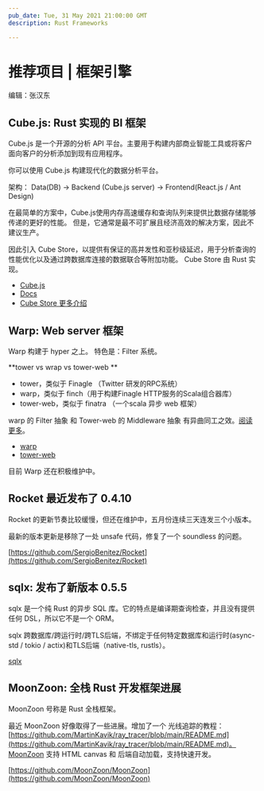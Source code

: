 ```yaml
---
pub_date: Tue, 31 May 2021 21:00:00 GMT
description: Rust Frameworks

---
```


# 推荐项目 |  框架引擎

编辑：张汉东

## Cube.js: Rust 实现的 BI 框架

Cube.js 是一个开源的分析 API 平台。主要用于构建内部商业智能工具或将客户面向客户的分析添加到现有应用程序。

你可以使用 Cube.js 构建现代化的数据分析平台。

架构： Data(DB) -> Backend (Cube.js server) -> Frontend(React.js / Ant Design)

在最简单的方案中，Cube.js使用内存高速缓存和查询队列来提供比数据存储能够传递的更好的性能。 但是，它通常是最不可扩展且经济高效的解决方案，因此不建议生产。

因此引入 Cube Store，以提供有保证的高并发性和亚秒级延迟，用于分析查询的性能优化以及通过跨数据库连接的数据联合等附加功能。 Cube Store 由 Rust 实现。


- [Cube.js](https://github.com/cube-js/cube.js)
- [Docs](https://cube.dev/docs/introduction)
- [Cube Store 更多介绍](https://dev.to/cubejs/introducing-cube-store-high-concurrency-and-sub-second-latency-for-any-database-3n6n)


## Warp: Web server 框架

Warp 构建于 hyper 之上。 特色是：Filter 系统。

**tower vs wrap vs tower-web **

- tower，类似于 Finagle （Twitter 研发的RPC系统）
- warp，类似于 finch（用于构建Finagle HTTP服务的Scala组合器库）
- tower-web，类似于 finatra （一个scala 异步 web 框架） 

warp 的 Filter 抽象 和 Tower-web 的 Middleware 抽象 有异曲同工之效。[阅读更多](https://github.com/seanmonstar/warp/issues/58)。

- [warp](https://github.com/seanmonstar/warp)
- [tower-web](https://github.com/carllerche/tower-web)

目前 Warp 还在积极维护中。

## Rocket 最近发布了 0.4.10

Rocket 的更新节奏比较缓慢，但还在维护中，五月份连续三天连发三个小版本。

最新的版本更新是移除了一处 unsafe 代码，修复了一个 soundless 的问题。

[https://github.com/SergioBenitez/Rocket](https://github.com/SergioBenitez/Rocket)

## sqlx: 发布了新版本 0.5.5

sqlx 是一个纯 Rust 的异步 SQL 库。它的特点是编译期查询检查，并且没有提供任何 DSL，所以它不是一个 ORM。

sqlx 跨数据库/跨运行时/跨TLS后端，不绑定于任何特定数据库和运行时(async-std / tokio / actix)和TLS后端（native-tls, rustls）。

[sqlx](https://github.com/launchbadge/sqlx)


## MoonZoon: 全栈 Rust 开发框架进展

MoonZoon 号称是 Rust 全栈框架。

最近 MoonZoon 好像取得了一些进展。增加了一个 光线追踪的教程：[https://github.com/MartinKavik/ray_tracer/blob/main/README.md](https://github.com/MartinKavik/ray_tracer/blob/main/README.md)。MoonZoon 支持 HTML canvas 和 后端自动加载，支持快速开发。

[https://github.com/MoonZoon/MoonZoon](https://github.com/MoonZoon/MoonZoon)
